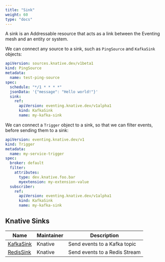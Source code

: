 ```yaml
---
title: "Sink"
weight: 60
type: "docs"
---
```


A sink is an Addressable resource that acts as a link
between the Eventing mesh and an entity or system.

We can connect any source to a sink, such as `PingSource` and `KafkaSink` objects:

```yaml
apiVersion: sources.knative.dev/v1beta1
kind: PingSource
metadata:
  name: test-ping-source
spec:
  schedule: "*/1 * * * *"
  jsonData: '{"message": "Hello world!"}'
  sink:
    ref:
      apiVersion: eventing.knative.dev/v1alpha1
      kind: KafkaSink
      name: my-kafka-sink
```

We can connect a `Trigger` object to a sink, so that we can filter events, before sending them to a sink:

```yaml
apiVersion: eventing.knative.dev/v1
kind: Trigger
metadata:
  name: my-service-trigger
spec:
  broker: default
  filter:
    attributes:
      type: dev.knative.foo.bar
      myextension: my-extension-value
  subscriber:
    ref:
      apiVersion: eventing.knative.dev/v1alpha1
      kind: KafkaSink
      name: my-kafka-sink
```

## Knative Sinks

| Name | Maintainer | Description |
| -- | -- | -- |
| [KafkaSink](./kafka-sink.md)  | Knative  | Send events to a Kafka topic |
| [RedisSink](https://github.com/knative-sandbox/eventing-redis/tree/main/sink)  | Knative  | Send events to a Redis Stream |
